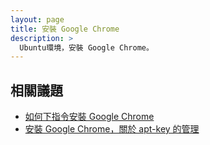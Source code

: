 ```yaml
---
layout: page
title: 安裝 Google Chrome
description: >
  Ubuntu環境，安裝 Google Chrome。
---
```


## 相關議題

* [如何下指令安裝 Google Chrome](/book-ubuntu-qna/read/case/app/google-chrome/install.html)
* [安裝 Google Chrome，關於 apt-key 的管理](/book-ubuntu-qna/read/case/app/google-chrome/apt-key.html)
